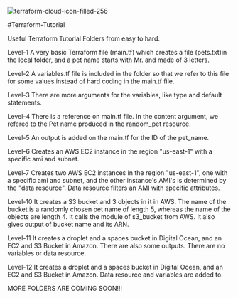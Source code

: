 ![terraform-cloud-icon-filled-256](https://github.com/mtahran/Terraform-Tutorial/assets/126840633/7822797f-72b4-4447-922b-e8c7cddb5908)

#Terraform-Tutorial

Useful Terraform Tutorial Folders from easy to hard.

Level-1
A very basic Terraform file (main.tf) which creates a file (pets.txt)in the local folder, and a pet name starts with Mr. and made of 3 letters.

Level-2
A variables.tf file is included in the folder so that we refer to this file for some values instead of hard coding in the main.tf file.

Level-3
There are more arguments for the variables, like type and default statements.

Level-4
There is a reference on main.tf file. In the content argument, we refered to the Pet name produced in the random_pet resource.

Level-5
An output is added on the main.tf for the ID of the pet_name.

Level-6
Creates an AWS EC2 instance in the region "us-east-1" with a specific ami and subnet.

Level-7
Creates two AWS EC2 instances in the region "us-east-1", one with a specific ami and subnet, and the other instance's AMI's is determined by the "data resource". Data resource filters an AMI with specific attributes.

Level-10
It creates a S3 bucket and 3 objects in it in AWS. The name of the bucket is a randomly chosen pet name of length 5, whereas the name of the objects are length 4. It calls the module of s3_bucket from AWS. It also gives output of bucket name and its ARN.

Level-11
It creates a droplet and a spaces bucket in Digital Ocean, and an EC2 and S3 Bucket in Amazon. There are also some outputs. There are no variables or data resource.

Level-12
It creates a droplet and a spaces bucket in Digital Ocean, and an EC2 and S3 Bucket in Amazon. Data resource and variables are added to.

MORE FOLDERS ARE COMING SOON!!! 
